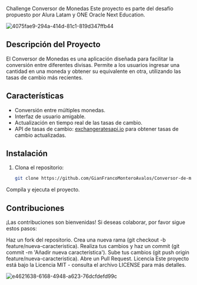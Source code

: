 Challenge Conversor de Monedas
Este proyecto es parte del desafío propuesto por Alura Latam y ONE Oracle Next Education.

![4075fae9-294a-414d-81c1-819d347ffb44](https://github.com/user-attachments/assets/0c28aff2-df96-4b01-b0cf-21b047ee0281)


## Descripción del Proyecto
El Conversor de Monedas es una aplicación diseñada para facilitar la conversión entre diferentes divisas. Permite a los usuarios ingresar una cantidad en una moneda y obtener su equivalente en otra, utilizando las tasas de cambio más recientes.

## Características
- Conversión entre múltiples monedas.
- Interfaz de usuario amigable.
- Actualización en tiempo real de las tasas de cambio.
- API de tasas de cambio: [exchangeratesapi.io](https://exchangeratesapi.io) para obtener tasas de cambio actualizadas.



## Instalación

1. Clona el repositorio:
   ```bash
   git clone https://github.com/GianFrancoMonteroAvalos/Conversor-de-moneda-challenge-one-java-back-end.git


Compila y ejecuta el proyecto.

## Contribuciones
¡Las contribuciones son bienvenidas! Si deseas colaborar, por favor sigue estos pasos:

Haz un fork del repositorio.
Crea una nueva rama (git checkout -b feature/nueva-caracteristica).
Realiza tus cambios y haz un commit (git commit -m 'Añadir nueva característica').
Sube tus cambios (git push origin feature/nueva-caracteristica).
Abre un Pull Request.
Licencia
Este proyecto está bajo la Licencia MIT - consulta el archivo LICENSE para más detalles.


![e4621638-6168-4948-a623-76dcfdefd99c](https://github.com/user-attachments/assets/507211ff-f728-41a4-b721-0748ace77c98)


